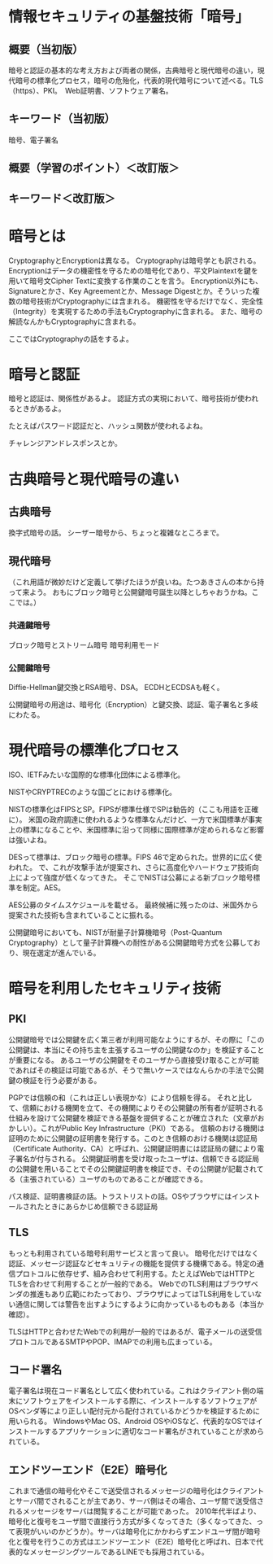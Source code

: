# 情報セキュリティの基盤技術「暗号」
## 概要（当初版）
暗号と認証の基本的な考え方および両者の関係，古典暗号と現代暗号の違い，現代暗号の標準化プロセス，暗号の危殆化，代表的現代暗号について述べる。TLS（https）、PKI｡　Web証明書、ソフトウェア署名。

## キーワード（当初版）
暗号、電子署名

## 概要（学習のポイント）＜改訂版＞

## キーワード＜改訂版＞

# 暗号とは
CryptographyとEncryptionは異なる。
Cryptographyは暗号学とも訳される。Encryptionはデータの機密性を守るための暗号化であり、平文Plaintextを鍵を用いて暗号文Cipher Textに変換する作業のことを言う。
Encryption以外にも、Signatureとかさ、Key Agreementとか、Message Digestとか。そういった複数の暗号技術がCryptographyには含まれる。
機密性を守るだけでなく、完全性（Integrity）を実現するための手法もCryptographyに含まれる。
また、暗号の解読なんかもCryptographyに含まれる。

ここではCryptographyの話をするよ。

# 暗号と認証
暗号と認証は、関係性があるよ。
認証方式の実現において、暗号技術が使われるときがあるよ。

たとえばパスワード認証だと、ハッシュ関数が使われるよね。


チャレンジアンドレスポンスとか。

# 古典暗号と現代暗号の違い
## 古典暗号
換字式暗号の話。
シーザー暗号から、ちょっと複雑なところまで。

## 現代暗号
（これ用語が微妙だけど定義して挙げたほうが良いね。たつあきさんの本から持って来よう。
おもにブロック暗号と公開鍵暗号誕生以降としちゃおうかね。ここでは。）

### 共通鍵暗号
ブロック暗号とストリーム暗号
暗号利用モード

### 公開鍵暗号
Diffie-Hellman鍵交換とRSA暗号、DSA。
ECDHとECDSAも軽く。

公開鍵暗号の用途は、暗号化（Encryption）と鍵交換、認証、電子署名と多岐にわたる。


# 現代暗号の標準化プロセス
ISO、IETFみたいな国際的な標準化団体による標準化。

NISTやCRYPTRECのような国ごとにおける標準化。

NISTの標準化はFIPSとSP。FIPSが標準仕様でSPは勧告的（ここも用語を正確に）。
米国の政府調達に使われるような標準なんだけど、一方で米国標準が事実上の標準になることや、米国標準に沿って同様に国際標準が定められるなど影響は強いよね。

DESって標準は、ブロック暗号の標準。FIPS 46で定められた。世界的に広く使われた。
で、これが攻撃手法が提案され、さらに高度化やハードウェア技術向上によって強度が低くなってきた。
そこでNISTは公募による新ブロック暗号標準を制定。AES。

AES公募のタイムスケジュールを載せる。
最終候補に残ったのは、米国外から提案された技術も含まれていることに振れる。

公開鍵暗号においても、NISTが耐量子計算機暗号（Post-Quantum Cryptography）として量子計算機への耐性がある公開鍵暗号方式を公募しており、現在選定が進んでいる。


# 暗号を利用したセキュリティ技術
## PKI
公開鍵暗号では公開鍵を広く第三者が利用可能なようにするが、その際に「この公開鍵は、本当にその持ち主を主張するユーザの公開鍵なのか」を検証することが重要になる。
あるユーザの公開鍵をそのユーザから直接受け取ることが可能であればその検証は可能であるが、そうで無いケースではなんらかの手法で公開鍵の検証を行う必要がある。

PGPでは信頼の和（これは正しい表現かな）により信頼を得る。
それと比して、信頼における機関を立て、その機関によりその公開鍵の所有者が証明される仕組みを設けて公開鍵を検証できる基盤を提供することが確立された（文章がおかしい）。これがPublic Key Infrastructure（PKI）である。
信頼のおける機関は証明のために公開鍵の証明書を発行する。このとき信頼のおける機関は認証局（Certificate Authority、CA）と呼ばれ、公開鍵証明書には認証局の鍵により電子署名が付与される。
公開鍵証明書を受け取ったユーザは、信頼できる認証局の公開鍵を用いることでその公開鍵証明書を検証でき、その公開鍵が記載されてる（主張されている）ユーザのものであることが確認できる。

パス検証、証明書検証の話。トラストリストの話。OSやブラウザにはインストールされたときにあらかじめ信頼できる認証局

## TLS
もっとも利用されている暗号利用サービスと言って良い。
暗号化だけではなく認証、メッセージ認証などセキュリティの機能を提供する機構である。特定の通信プロトコルに依存せず、組み合わせて利用する。たとえばWebではHTTPとTLSを合わせて利用することが一般的である。
WebでのTLS利用はブラウザベンダの推進もあり広範にわたっており、ブラウザによってはTLS利用をしていない通信に関しては警告を出すようにするように向かっているものもある（本当か確認）。

TLSはHTTPと合わせたWebでの利用が一般的ではあるが、電子メールの送受信プロトコルであるSMTPやPOP、IMAPでの利用も広まっている。


## コード署名
電子署名は現在コード署名として広く使われている。これはクライアント側の端末にソフトウェアをインストールする際に、インストールするソフトウェアがOSベンダ等により正しい配付元から配付されているかどうかを検証するために用いられる。
WindowsやMac OS、Android OSやiOSなど、代表的なOSではインストールするアプリケーションに適切なコード署名がされていることが求められている。


## エンドツーエンド（E2E）暗号化
これまで通信の暗号化やそこで送受信されるメッセージの暗号化はクライアントとサーバ間でされることが主であり、サーバ側はその場合、ユーザ間で送受信されるメッセージをサーバは閲覧することが可能であった。
2010年代半ばより、暗号化と復号をユーザ間で直接行う方式が多くなってきた（多くなってきた、って表現がいいのかどうか）。サーバは暗号化にかかわらずエンドユーザ間が暗号化と復号を行うこの方式はエンドツーエンド（E2E）暗号化と呼ばれ、日本で代表的なメッセージングツールであるLINEでも採用されている。




